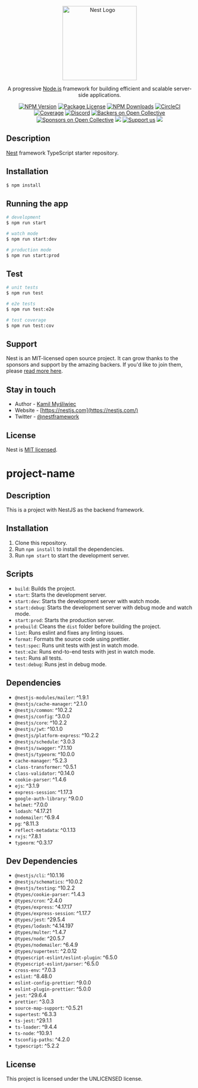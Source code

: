 <p align="center">
  <a href="http://nestjs.com/" target="blank"><img src="https://nestjs.com/img/logo-small.svg" width="200" alt="Nest Logo" /></a>
</p>

[circleci-image]: https://img.shields.io/circleci/build/github/nestjs/nest/master?token=abc123def456
[circleci-url]: https://circleci.com/gh/nestjs/nest

  <p align="center">A progressive <a href="http://nodejs.org" target="_blank">Node.js</a> framework for building efficient and scalable server-side applications.</p>
    <p align="center">
<a href="https://www.npmjs.com/~nestjscore" target="_blank"><img src="https://img.shields.io/npm/v/@nestjs/core.svg" alt="NPM Version" /></a>
<a href="https://www.npmjs.com/~nestjscore" target="_blank"><img src="https://img.shields.io/npm/l/@nestjs/core.svg" alt="Package License" /></a>
<a href="https://www.npmjs.com/~nestjscore" target="_blank"><img src="https://img.shields.io/npm/dm/@nestjs/common.svg" alt="NPM Downloads" /></a>
<a href="https://circleci.com/gh/nestjs/nest" target="_blank"><img src="https://img.shields.io/circleci/build/github/nestjs/nest/master" alt="CircleCI" /></a>
<a href="https://coveralls.io/github/nestjs/nest?branch=master" target="_blank"><img src="https://coveralls.io/repos/github/nestjs/nest/badge.svg?branch=master#9" alt="Coverage" /></a>
<a href="https://discord.gg/G7Qnnhy" target="_blank"><img src="https://img.shields.io/badge/discord-online-brightgreen.svg" alt="Discord"/></a>
<a href="https://opencollective.com/nest#backer" target="_blank"><img src="https://opencollective.com/nest/backers/badge.svg" alt="Backers on Open Collective" /></a>
<a href="https://opencollective.com/nest#sponsor" target="_blank"><img src="https://opencollective.com/nest/sponsors/badge.svg" alt="Sponsors on Open Collective" /></a>
  <a href="https://paypal.me/kamilmysliwiec" target="_blank"><img src="https://img.shields.io/badge/Donate-PayPal-ff3f59.svg"/></a>
    <a href="https://opencollective.com/nest#sponsor"  target="_blank"><img src="https://img.shields.io/badge/Support%20us-Open%20Collective-41B883.svg" alt="Support us"></a>
  <a href="https://twitter.com/nestframework" target="_blank"><img src="https://img.shields.io/twitter/follow/nestframework.svg?style=social&label=Follow"></a>
</p>
  <!--[![Backers on Open Collective](https://opencollective.com/nest/backers/badge.svg)](https://opencollective.com/nest#backer)
  [![Sponsors on Open Collective](https://opencollective.com/nest/sponsors/badge.svg)](https://opencollective.com/nest#sponsor)-->

## Description

[Nest](https://github.com/nestjs/nest) framework TypeScript starter repository.

## Installation

```bash
$ npm install
```

## Running the app

```bash
# development
$ npm run start

# watch mode
$ npm run start:dev

# production mode
$ npm run start:prod
```

## Test

```bash
# unit tests
$ npm run test

# e2e tests
$ npm run test:e2e

# test coverage
$ npm run test:cov
```

## Support

Nest is an MIT-licensed open source project. It can grow thanks to the sponsors and support by the amazing backers. If you'd like to join them, please [read more here](https://docs.nestjs.com/support).

## Stay in touch

-   Author - [Kamil Myśliwiec](https://kamilmysliwiec.com)
-   Website - [https://nestjs.com](https://nestjs.com/)
-   Twitter - [@nestframework](https://twitter.com/nestframework)

## License

Nest is [MIT licensed](LICENSE).

# project-name

## Description

This is a project with NestJS as the backend framework.

## Installation

1. Clone this repository.
2. Run `npm install` to install the dependencies.
3. Run `npm start` to start the development server.

## Scripts

-   `build`: Builds the project.
-   `start`: Starts the development server.
-   `start:dev`: Starts the development server with watch mode.
-   `start:debug`: Starts the development server with debug mode and watch mode.
-   `start:prod`: Starts the production server.
-   `prebuild`: Cleans the `dist` folder before building the project.
-   `lint`: Runs eslint and fixes any linting issues.
-   `format`: Formats the source code using prettier.
-   `test:spec`: Runs unit tests with jest in watch mode.
-   `test:e2e`: Runs end-to-end tests with jest in watch mode.
-   `test`: Runs all tests.
-   `test:debug`: Runs jest in debug mode.

## Dependencies

-   `@nestjs-modules/mailer`: ^1.9.1
-   `@nestjs/cache-manager`: ^2.1.0
-   `@nestjs/common`: ^10.2.2
-   `@nestjs/config`: ^3.0.0
-   `@nestjs/core`: ^10.2.2
-   `@nestjs/jwt`: ^10.1.0
-   `@nestjs/platform-express`: ^10.2.2
-   `@nestjs/schedule`: ^3.0.3
-   `@nestjs/swagger`: ^7.1.10
-   `@nestjs/typeorm`: ^10.0.0
-   `cache-manager`: ^5.2.3
-   `class-transformer`: ^0.5.1
-   `class-validator`: ^0.14.0
-   `cookie-parser`: ^1.4.6
-   `ejs`: ^3.1.9
-   `express-session`: ^1.17.3
-   `google-auth-library`: ^9.0.0
-   `helmet`: ^7.0.0
-   `lodash`: ^4.17.21
-   `nodemailer`: ^6.9.4
-   `pg`: ^8.11.3
-   `reflect-metadata`: ^0.1.13
-   `rxjs`: ^7.8.1
-   `typeorm`: ^0.3.17

## Dev Dependencies

-   `@nestjs/cli`: ^10.1.16
-   `@nestjs/schematics`: ^10.0.2
-   `@nestjs/testing`: ^10.2.2
-   `@types/cookie-parser`: ^1.4.3
-   `@types/cron`: ^2.4.0
-   `@types/express`: ^4.17.17
-   `@types/express-session`: ^1.17.7
-   `@types/jest`: ^29.5.4
-   `@types/lodash`: ^4.14.197
-   `@types/multer`: ^1.4.7
-   `@types/node`: ^20.5.7
-   `@types/nodemailer`: ^6.4.9
-   `@types/supertest`: ^2.0.12
-   `@typescript-eslint/eslint-plugin`: ^6.5.0
-   `@typescript-eslint/parser`: ^6.5.0
-   `cross-env`: ^7.0.3
-   `eslint`: ^8.48.0
-   `eslint-config-prettier`: ^9.0.0
-   `eslint-plugin-prettier`: ^5.0.0
-   `jest`: ^29.6.4
-   `prettier`: ^3.0.3
-   `source-map-support`: ^0.5.21
-   `supertest`: ^6.3.3
-   `ts-jest`: ^29.1.1
-   `ts-loader`: ^9.4.4
-   `ts-node`: ^10.9.1
-   `tsconfig-paths`: ^4.2.0
-   `typescript`: ^5.2.2

## License

This project is licensed under the UNLICENSED license.
